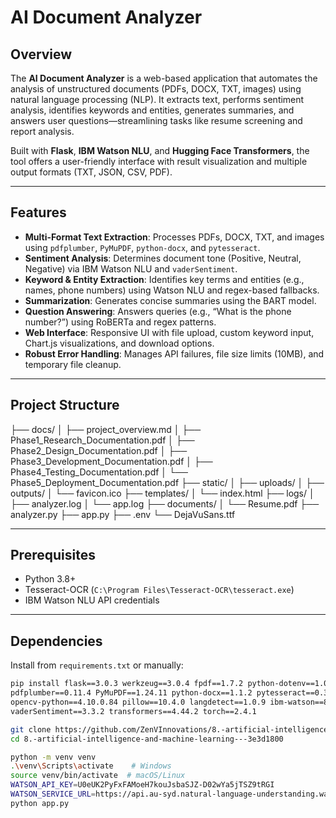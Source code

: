 # AI Document Analyzer

## Overview

The **AI Document Analyzer** is a web-based application that automates the analysis of unstructured documents (PDFs, DOCX, TXT, images) using natural language processing (NLP). It extracts text, performs sentiment analysis, identifies keywords and entities, generates summaries, and answers user questions—streamlining tasks like resume screening and report analysis.

Built with **Flask**, **IBM Watson NLU**, and **Hugging Face Transformers**, the tool offers a user-friendly interface with result visualization and multiple output formats (TXT, JSON, CSV, PDF).

---

## Features

- **Multi-Format Text Extraction**: Processes PDFs, DOCX, TXT, and images using `pdfplumber`, `PyMuPDF`, `python-docx`, and `pytesseract`.
- **Sentiment Analysis**: Determines document tone (Positive, Neutral, Negative) via IBM Watson NLU and `vaderSentiment`.
- **Keyword & Entity Extraction**: Identifies key terms and entities (e.g., names, phone numbers) using Watson NLU and regex-based fallbacks.
- **Summarization**: Generates concise summaries using the BART model.
- **Question Answering**: Answers queries (e.g., “What is the phone number?”) using RoBERTa and regex patterns.
- **Web Interface**: Responsive UI with file upload, custom keyword input, Chart.js visualizations, and download options.
- **Robust Error Handling**: Manages API failures, file size limits (10MB), and temporary file cleanup.

---

## Project Structure

 ├── docs/
│ ├── project_overview.md
│ ├── Phase1_Research_Documentation.pdf
│ ├── Phase2_Design_Documentation.pdf
│ ├── Phase3_Development_Documentation.pdf
│ ├── Phase4_Testing_Documentation.pdf
│ └── Phase5_Deployment_Documentation.pdf
├── static/
│ ├── uploads/
│ ├── outputs/
│ └── favicon.ico
├── templates/
│ └── index.html
├── logs/
│ ├── analyzer.log
│ └── app.log
├── documents/
│ └── Resume.pdf
├── analyzer.py
├── app.py
├── .env
└── DejaVuSans.ttf


---

## Prerequisites

- Python 3.8+
- Tesseract-OCR (`C:\Program Files\Tesseract-OCR\tesseract.exe`)
- IBM Watson NLU API credentials

---

## Dependencies

Install from `requirements.txt` or manually:

```bash
pip install flask==3.0.3 werkzeug==3.0.4 fpdf==1.7.2 python-dotenv==1.0.1 \
pdfplumber==0.11.4 PyMuPDF==1.24.11 python-docx==1.1.2 pytesseract==0.3.13 \
opencv-python==4.10.0.84 pillow==10.4.0 langdetect==1.0.9 ibm-watson==8.0.0 \
vaderSentiment==3.3.2 transformers==4.44.2 torch==2.4.1

git clone https://github.com/ZenVInnovations/8.-artificial-intelligence-and-machine-learning---3e3d1800.git
cd 8.-artificial-intelligence-and-machine-learning---3e3d1800

python -m venv venv
.\venv\Scripts\activate    # Windows
source venv/bin/activate  # macOS/Linux
WATSON_API_KEY=U0eUK2PyFxFAMoeH7kouJsbaSJZ-D02wYa5jTSZ9tRGI
WATSON_SERVICE_URL=https://api.au-syd.natural-language-understanding.watson.cloud.ibm.com/instances/ef9739eb-ebab-4cef-a42c-b13561a34afc
python app.py
